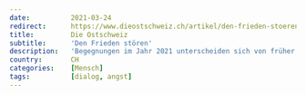 ```yaml
---
date:          2021-03-24
redirect:      https://www.dieostschweiz.ch/artikel/den-frieden-stoeren-QQP8rA6
title:         Die Ostschweiz
subtitle:      'Den Frieden stören'
description:   'Begegnungen im Jahr 2021 unterscheiden sich von früher. Was tun, wenn das Gegenüber beim Thema Nummer Eins eine andere Sicht der Dinge hat? Es gar nicht erst ansprechen, um den Frieden zu wahren? Oder doch die Diskussion suchen? Ein Gastbeitrag von Nicolas Lindt.'
country:       CH
categories:    [Mensch]
tags:          [dialog, angst]
---
```

